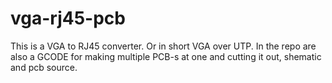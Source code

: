 vga-rj45-pcb
============

This is a VGA to RJ45 converter. Or in short VGA over UTP. In the repo are also a GCODE for making multiple PCB-s at one and cutting it out, shematic and pcb source.
